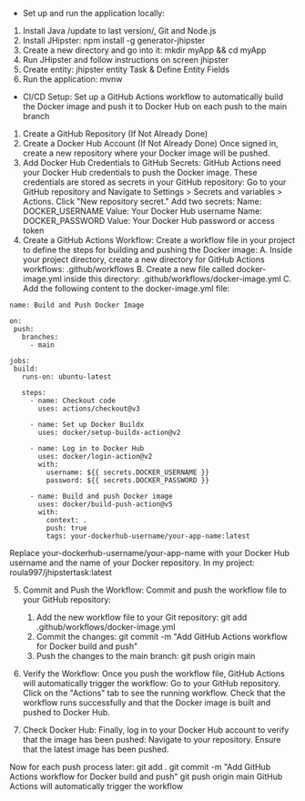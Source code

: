 - Set up and run the application locally:

1. Install Java /update to last version/, Git and Node.js
2. Install JHipster: npm install -g generator-jhipster
3. Create a new directory and go into it: mkdir myApp && cd myApp
4. Run JHipster and follow instructions on screen jhipster
5. Create entity: jhipster entity Task & Define Entity Fields
6. Run the application: mvnw
   
- CI/CD Setup: Set up a GitHub Actions workflow to automatically build the Docker image and push it to Docker Hub on each push to the main branch

1. Create a GitHub Repository (If Not Already Done)
2. Create a Docker Hub Account (If Not Already Done)
Once signed in, create a new repository where your Docker image will be pushed.
3. Add Docker Hub Credentials to GitHub Secrets:
GitHub Actions need your Docker Hub credentials to push the Docker image. These credentials are stored as secrets in your GitHub repository:
Go to your GitHub repository and Navigate to Settings > Secrets and variables > Actions. Click "New repository secret."
Add two secrets:
    Name: DOCKER_USERNAME
    Value: Your Docker Hub username
    Name: DOCKER_PASSWORD
    Value: Your Docker Hub password or access token
5. Create a GitHub Actions Workflow:
Create a workflow file in your project to define the steps for building and pushing the Docker image:
    A. Inside your project directory, create a new directory for GitHub Actions workflows: .github/workflows
    B. Create a new file called docker-image.yml inside this directory: .github/workflows/docker-image.yml
    C. Add the following content to the docker-image.yml file:
   
 ```
 name: Build and Push Docker Image

on:
  push:
    branches:
      - main

jobs:
  build:
    runs-on: ubuntu-latest

    steps:
      - name: Checkout code
        uses: actions/checkout@v3

      - name: Set up Docker Buildx
        uses: docker/setup-buildx-action@v2

      - name: Log in to Docker Hub
        uses: docker/login-action@v2
        with:
          username: ${{ secrets.DOCKER_USERNAME }}
          password: ${{ secrets.DOCKER_PASSWORD }}

      - name: Build and push Docker image
        uses: docker/build-push-action@v5
        with:
          context: .
          push: true
          tags: your-dockerhub-username/your-app-name:latest
```
Replace your-dockerhub-username/your-app-name with your Docker Hub username and the name of your Docker repository.
In my project: roula997/jhipstertask:latest

5. Commit and Push the Workflow:
Commit and push the workflow file to your GitHub repository:
    1. Add the new workflow file to your Git repository:
        git add .github/workflows/docker-image.yml
    2. Commit the changes:
        git commit -m "Add GitHub Actions workflow for Docker build and push"
    3. Push the changes to the main branch:
        git push origin main

6. Verify the Workflow:
Once you push the workflow file, GitHub Actions will automatically trigger the workflow: Go to your GitHub repository.
Click on the "Actions" tab to see the running workflow.
Check that the workflow runs successfully and that the Docker image is built and pushed to Docker Hub.

7. Check Docker Hub:
Finally, log in to your Docker Hub account to verify that the image has been pushed:
Navigate to your repository.
Ensure that the latest image has been pushed.

Now for each push process later:
    git add .
    git commit -m "Add GitHub Actions workflow for Docker build and push"
    git push origin main
GitHub Actions will automatically trigger the workflow

